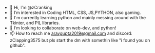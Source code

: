 - 👋 Hi, I’m @zCranking
- 👀 I’m interested in Coding HTML, CSS, JS,PYTHON, also gaming.
- 📡 I'm currently learning python and mainly messing around with the Tkinter, and PIL libraries.
- 💞️ I’m looking to collaborate on web-dev, and python!
- 📫 How to reach me aravgupta2019@gmail.com and discord: zClapping3575 but pls start the dm with somethin like "i found you on github".

<!---
zCranking/zCranking is a ✨ special ✨ repository because its `README.md` (this file) appears on your GitHub profile.
You can click the Preview link to take a look at your changes.
--->

